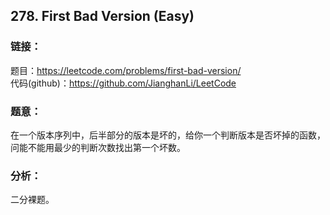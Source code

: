## 278. First Bad Version (Easy)

### **链接**：
题目：https://leetcode.com/problems/first-bad-version/  
代码(github)：https://github.com/JianghanLi/LeetCode

### **题意**：
在一个版本序列中，后半部分的版本是坏的，给你一个判断版本是否坏掉的函数，问能不能用最少的判断次数找出第一个坏数。

### **分析**：
二分裸题。
